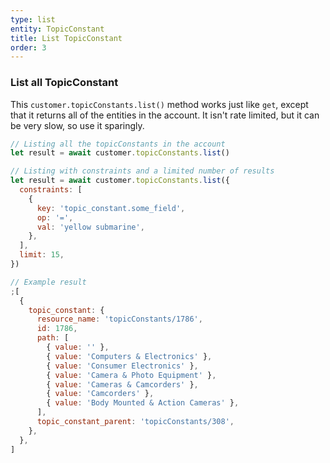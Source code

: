 ```yaml
---
type: list
entity: TopicConstant
title: List TopicConstant
order: 3
---
```


### List all TopicConstant

This `customer.topicConstants.list()` method works just like `get`, except that it returns all of the entities in the account. It isn't rate limited, but it can be very slow, so use it sparingly.

```javascript
// Listing all the topicConstants in the account
let result = await customer.topicConstants.list()

// Listing with constraints and a limited number of results
let result = await customer.topicConstants.list({
  constraints: [
    {
      key: 'topic_constant.some_field',
      op: '=',
      val: 'yellow submarine',
    },
  ],
  limit: 15,
})
```

```javascript
// Example result
;[
  {
    topic_constant: {
      resource_name: 'topicConstants/1786',
      id: 1786,
      path: [
        { value: '' },
        { value: 'Computers & Electronics' },
        { value: 'Consumer Electronics' },
        { value: 'Camera & Photo Equipment' },
        { value: 'Cameras & Camcorders' },
        { value: 'Camcorders' },
        { value: 'Body Mounted & Action Cameras' },
      ],
      topic_constant_parent: 'topicConstants/308',
    },
  },
]
```
